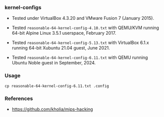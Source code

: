 ### kernel-configs

* Tested under VirtualBox 4.3.20 and VMware Fusion 7 (January 2015).

* Tested `reasonable-64-kernel-config-4.10.txt` with QEMU/KVM running 64-bit
  Alpine Linux 3.5.1 userspace, February 2017.

* Tested `reasonable-64-kernel-config-5.13.txt` with VirtualBox 6.1.x running
  64-bit Xubuntu 21.04 guest, June 2021.

* Tested `reasonable-64-kernel-config-6.11.txt` with QEMU running Ubuntu Noble
  guest in September, 2024.

### Usage

```
cp reasonable-64-kernel-config-6.11.txt .config
```

### References

* https://github.com/kholia/mips-hacking
